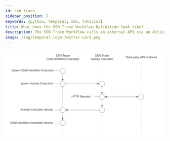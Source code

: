 ```yaml
---
id: ssn-trace
sidebar_position: 7
keywords: [python, temporal, sdk, tutorial]
title: What does the SSN Trace Workflow Definition look like?
description: The SSN Trace Workflow calls an external API via an Activity Execution and returns the results.
image: /img/temporal-logo-twitter-card.png
---
```


<!--SNIPSTART background-checks-ssn-trace-workflow-definition-->
<!--SNIPEND-->

![Swim lane diagram of the SSN Trace Child Workflow Execution](images/ssn-trace-flow.svg)
